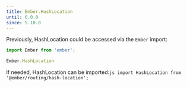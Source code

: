 ```yaml
---
title: Ember.HashLocation
until: 6.0.0
since: 5.10.0
---
```



Previously, HashLocation could be accessed via the `Ember` import:
```js
import Ember from 'ember';

Ember.HashLocation
```

 If needed, HashLocation can be imported:```js
import HashLocation from '@ember/routing/hash-location';```
